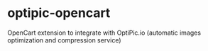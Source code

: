 # optipic-opencart
OpenCart extension to integrate with OptiPic.io (automatic images optimization and compression service)
